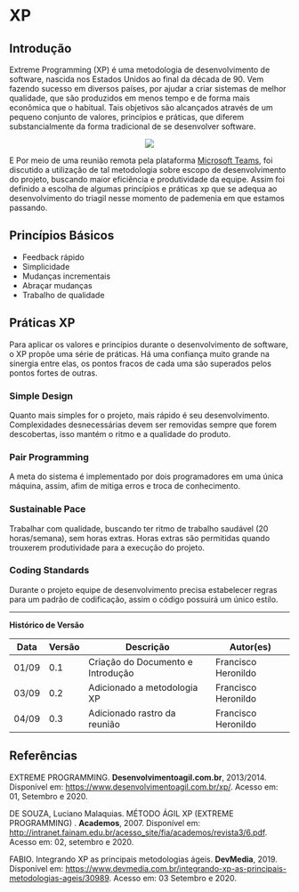 # XP

## Introdução

Extreme Programming (XP) é uma metodologia de desenvolvimento de software, nascida nos Estados Unidos ao final da década de 90. Vem fazendo sucesso em diversos países, por ajudar a criar sistemas de melhor qualidade, que são produzidos em menos tempo e de forma mais econômica que o habitual. Tais objetivos são alcançados através de um pequeno conjunto de valores, princípios e práticas, que diferem substancialmente da forma tradicional de se desenvolver software.

<div align="center"><img src="https://imgur.com/9ywFcl5.png"></img></div>

E Por meio de uma reunião remota pela plataforma [Microsoft Teams](https://teams.microsoft.com/l/channel/19%3Ae595cf6cc5214fa98300b044b21f7ab7%40thread.tacv2/tab%3A%3A7de02cdd-ceda-4ca3-9f1a-1bbb6c4b3d0a?groupId=d1a1d9e3-ea25-46e9-a59c-3606cf72fc81&tenantId=ec359ba1-630b-4d2b-b833-c8e6d48f8059), foi discutido a utilização de tal metodologia sobre escopo de desenvolvimento do projeto, buscando maior eficiência e produtividade da equipe. Assim foi definido a escolha de algumas princípios e práticas xp que se adequa ao desenvolvimento do triagil nesse momento de pademenia em que estamos passando.

## Princípios Básicos

* Feedback rápido
* Simplicidade
* Mudanças incrementais
* Abraçar mudanças
* Trabalho de qualidade

## Práticas XP

Para aplicar os valores e princípios durante o desenvolvimento de software, o XP
propõe uma série de práticas. Há uma confiança muito grande na sinergia entre
elas, os pontos fracos de cada uma são superados pelos pontos fortes de outras.

### Simple Design

Quanto mais simples for o projeto, mais rápido é seu desenvolvimento. Complexidades desnecessárias devem ser removidas sempre que forem descobertas, isso mantém o ritmo e a qualidade do produto.

### Pair Programming

A meta do sistema é implementado por dois programadores em uma única máquina, assim, afim de mitiga erros e troca de conhecimento.

### Sustainable Pace

Trabalhar com qualidade, buscando ter ritmo de trabalho saudável (20 horas/semana), sem horas extras. Horas extras são permitidas quando trouxerem produtividade para a execução do projeto.

### Coding Standards

Durante o projeto equipe de desenvolvimento precisa estabelecer regras para um padrão de codificação, assim o código possuirá um único estilo.

---

**Histórico de Versão**

| Data | Versão | Descrição | Autor(es) |
| --- | --- | --- | --- |
| 01/09 | 0.1 | Criação do Documento e Introdução | Francisco Heronildo |
| 03/09 | 0.2 | Adicionado a metodologia XP | Francisco Heronildo |
| 04/09 | 0.3 | Adicionado rastro da reunião | Francisco Heronildo |

## Referências

EXTREME PROGRAMMING. **Desenvolvimentoagil.com.br**, 2013/2014. Disponível em: <https://www.desenvolvimentoagil.com.br/xp/>. Acesso em: 01, Setembro e 2020.

 DE SOUZA, Luciano Malaquias.  MÉTODO ÁGIL XP (EXTREME PROGRAMMING) . **Academos**, 2007. Disponível em: <http://intranet.fainam.edu.br/acesso_site/fia/academos/revista3/6.pdf>. Acesso em: 02, setembro e 2020.

FABIO. Integrando XP as principais metodologias ágeis. **DevMedia**, 2019. Disponível em: <https://www.devmedia.com.br/integrando-xp-as-principais-metodologias-ageis/30989>. Acesso em: 03 Setembro e 2020.
